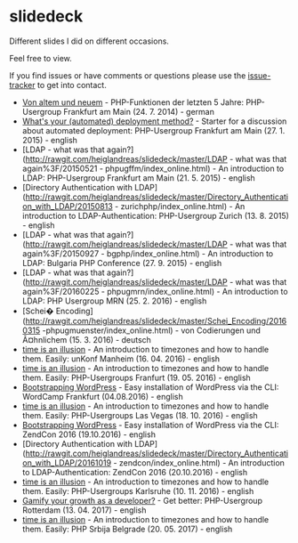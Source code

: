 slidedeck
=========

Different slides I did on different occasions.

Feel free to view. 

If you find issues or have comments or questions please use the [issue-tracker](https://github.com/heiglandreas/slidedeck/issues) to get into contact.

 * [Von altem und neuem](http://cdn.rawgit.com/heiglandreas/slidedeck/master/NewLanguageFeaturesUntilPHP56/index.html) - PHP-Funktionen der letzten 5 Jahre: PHP-Usergroup Frankfurt am Main (24. 7. 2014) - german
 * [What's your (automated) deployment method?](http://cdn.rawgit.com/heiglandreas/slidedeck/master/WhatsYour_automated_DeploymentMethod/index_online.html) - Starter for a discussion about automated deployment: PHP-Usergroup Frankfurt am Main (27. 1. 2015) - english
 * [LDAP - what was that again?](http://rawgit.com/heiglandreas/slidedeck/master/LDAP - what was that again%3F/20150521 - phpugffm/index_online.html) - An introduction to LDAP: PHP-Usergroup Frankfurt am Main (21. 5. 2015) - english
 * [Directory Authentication with LDAP](http://rawgit.com/heiglandreas/slidedeck/master/Directory_Authentication_with_LDAP/20150813 - zurichphp/index_online.html) - An introduction to LDAP-Authentication: PHP-Usergroup Zurich (13. 8. 2015) - english
 * [LDAP - what was that again?](http://rawgit.com/heiglandreas/slidedeck/master/LDAP - what was that again%3F/20150927 - bgphp/index_online.html) - An introduction to LDAP: Bulgaria PHP Conference (27. 9. 2015) - english
 * [LDAP - what was that again?](http://rawgit.com/heiglandreas/slidedeck/master/LDAP - what was that again%3F/20160225 - phpugmrn/index_online.html) - An introduction to LDAP: PHP Usergroup MRN (25. 2. 2016) - english
 * [Schei� Encoding](http://rawgit.com/heiglandreas/slidedeck/master/Schei_Encoding/20160315 -phpugmuenster/index_online.html) - von Codierungen und Ã¤hnlichem (15. 3. 2016) - deutsch
 * [time is an illusion](http://rawgit.com/heiglandreas/slidedeck/master/time_is_an_illusion/20160416-unkonf/index_online.html) - An introduction to timezones and how to handle them. Easily: unKonf Manheim (16. 04. 2016) - english
 * [time is an illusion](http://rawgit.com/heiglandreas/slidedeck/master/time_is_an_illusion/20160519-phpugffm/index_online.html) - An introduction to timezones and how to handle them. Easily: PHP-Usergroups Franfurt (19. 05. 2016) - english
 * [Bootstrapping WordPress](http://rawgit.com/heiglandreas/slidedeck/master/bootstrapping_wordpress/20160904-wordcamp_frankfurt/index_online.html) - Easy installation of WordPress via the CLI: WordCamp Frankfurt (04.08.2016) - english
 * [time is an illusion](http://rawgit.com/heiglandreas/slidedeck/master/time_is_an_illusion/20161018-phpvegas/index_online.html) - An introduction to timezones and how to handle them. Easily: PHP-Usergroups Las Vegas (18. 10. 2016) - english
 * [Bootstrapping WordPress](http://rawgit.com/heiglandreas/slidedeck/master/bootstrapping_wordpress/20161020-zendcon_las_vegas/index_online.html) - Easy installation of WordPress via the CLI: ZendCon 2016 (19.10.2016) - english
 * [Directory Authentication with LDAP](http://rawgit.com/heiglandreas/slidedeck/master/Directory_Authentication_with_LDAP/20161019 - zendcon/index_online.html) - An introduction to LDAP-Authentication: ZendCon 2016 (20.10.2016) - english
 * [time is an illusion](http://rawgit.com/heiglandreas/slidedeck/master/time_is_an_illusion/20161110-phpugka/index_online.html) - An introduction to timezones and how to handle them. Easily: PHP-Usergroups Karlsruhe (10. 11. 2016) - english
 * [Gamify your growth as a developer?](http://rawgit.com/heiglandreas/slidedeck/master/gamify_your_growth/20170413-101php/index_online.html) - Get better: PHP-Usergroup Rotterdam (13. 04. 2017) - english
 * [time is an illusion](http://rawgit.com/heiglandreas/slidedeck/master/time_is_an_illusion/20170520-phpsrbija/index_online.html) - An introduction to timezones and how to handle them. Easily: PHP Srbija Belgrade (20. 05. 2017) - english

